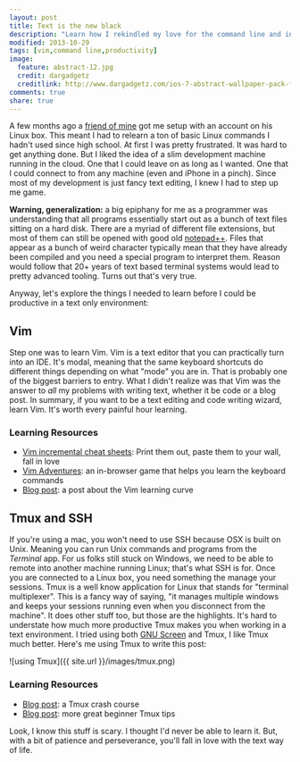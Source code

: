 ```yaml
---
layout: post
title: Text is the new black
description: "Learn how I rekindled my love for the command line and in turn discovered the power of a text based work flow. I'll be discussing my use of Vim, Tmux, and Linux."
modified: 2013-10-29
tags: [vim,command line,productivity]
image:
  feature: abstract-12.jpg
  credit: dargadgetz
  creditlink: http://www.dargadgetz.com/ios-7-abstract-wallpaper-pack-for-iphone-5-and-ipod-touch-retina/
comments: true
share: true
---
```


A few months ago a [friend of mine][3] got me setup with an account on his
Linux box. This meant I had to relearn a ton of basic Linux commands I hadn't
used since high school. At first I was pretty frustrated. It was hard to get
anything done. But I liked the idea of a slim development machine running in
the cloud. One that I could leave on as long as I wanted. One that I could
connect to from any machine (even and iPhone in a pinch). Since most of my
development is just fancy text editing, I knew I had to step up me game.

**Warning, generalization:** a big epiphany for me as a programmer was
understanding that all programs essentially start out as a bunch of text files
sitting on a hard disk. There are a myriad of different file extensions, but
most of them can still be opened with good old [notepad++][1]. Files that
appear as a bunch of weird character typically mean that they have already been
compiled and you need a special program to interpret them. Reason would follow
that 20+ years of text based terminal systems would lead to pretty advanced
tooling. Turns out that's very true.

Anyway, let's explore the things I needed to learn before I could be productive
in a text only environment:

## Vim

Step one was to learn Vim. Vim is a text editor that you can practically turn
into an IDE. It's modal, meaning that the same keyboard shortcuts do different
things depending on what "mode" you are in. That is probably one of the biggest
barriers to entry. What I didn't realize was that Vim was the answer to *all*
my problems with writing text, whether it be code or a blog post. In summary,
if you want to be a text editing and code writing wizard, learn Vim. It's worth
every painful hour learning.

### Learning Resources

- [Vim incremental cheat sheets][4]: Print them out, paste them to your wall, fall in love
- [Vim Adventures][2]: an in-browser game that helps you learn the keyboard
  commands
- [Blog post][tb-blog-vim]: a post about the Vim learning curve

## Tmux and SSH

If you're using a mac, you won't need to use SSH because OSX is built on Unix.
Meaning you can run Unix commands and programs from the *Terminal* app. For us
folks still stuck on Windows, we need to be able to remote into another machine
running Linux; that's what SSH is for. Once you are connected to a Linux box,
you need something the manage your sessions. Tmux is a well know application
for Linux that stands for "terminal multiplexer". This is a fancy way of
saying, "it manages multiple windows and keeps your sessions running even when
you disconnect from the machine". It does other stuff too, but those are the
highlights. It's hard to understate how much more productive Tmux makes you
when working in a text environment. I tried using both [GNU Screen](screen) and
Tmux, I like Tmux much better. Here's me using Tmux to write this post:

![using Tmux]({{ site.url }}/images/tmux.png)

### Learning Resources

- [Blog post][tb-blog-tmux]: a Tmux crash course
- [Blog post][tb-blog-tmux2]: more great beginner Tmux tips

Look, I know this stuff is scary. I thought I'd never be able to learn it. But,
with a bit of patience and perseverance, you'll fall in love with the text way
of life.


  [1]: http://notepad-plus-plus.org/
  [2]: http://vim-adventures.com/
  [3]: https://twitter.com/s5fs
  [4]: http://www.viemu.com/a_vi_vim_graphical_cheat_sheet_tutorial.html
  [screen]: https://www.gnu.org/software/screen/
  [tb-blog-tmux]: http://robots.thoughtbot.com/a-tmux-crash-course
  [tb-blog-vim]: http://robots.thoughtbot.com/the-vim-learning-curve-is-a-myth
  [tb-blog-tmux2]: http://robots.thoughtbot.com/love-hate-tmux


